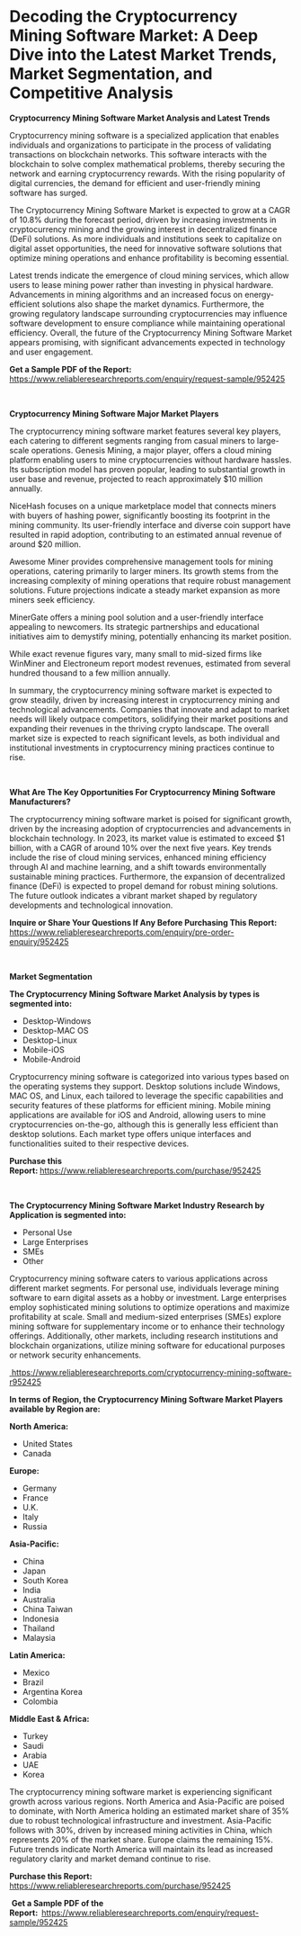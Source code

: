 <p><h1>Decoding the Cryptocurrency Mining Software Market: A Deep Dive into the Latest Market Trends, Market Segmentation, and Competitive Analysis</h1></p><p><strong>Cryptocurrency Mining Software Market Analysis and Latest Trends</strong></p>
<p><p>Cryptocurrency mining software is a specialized application that enables individuals and organizations to participate in the process of validating transactions on blockchain networks. This software interacts with the blockchain to solve complex mathematical problems, thereby securing the network and earning cryptocurrency rewards. With the rising popularity of digital currencies, the demand for efficient and user-friendly mining software has surged.</p><p>The Cryptocurrency Mining Software Market is expected to grow at a CAGR of 10.8% during the forecast period, driven by increasing investments in cryptocurrency mining and the growing interest in decentralized finance (DeFi) solutions. As more individuals and institutions seek to capitalize on digital asset opportunities, the need for innovative software solutions that optimize mining operations and enhance profitability is becoming essential.</p><p>Latest trends indicate the emergence of cloud mining services, which allow users to lease mining power rather than investing in physical hardware. Advancements in mining algorithms and an increased focus on energy-efficient solutions also shape the market dynamics. Furthermore, the growing regulatory landscape surrounding cryptocurrencies may influence software development to ensure compliance while maintaining operational efficiency. Overall, the future of the Cryptocurrency Mining Software Market appears promising, with significant advancements expected in technology and user engagement.</p></p>
<p><strong>Get a Sample PDF of the Report:&nbsp;</strong> <a href="https://www.reliableresearchreports.com/enquiry/request-sample/952425?utm_campaign=3519&utm_medium=2&utm_source=Github&utm_content=ia&utm_term=17042025&utm_id=cryptocurrency-mining-software">https://www.reliableresearchreports.com/enquiry/request-sample/952425</a></p>
<p>&nbsp;</p>
<p><strong>Cryptocurrency Mining Software Major Market Players</strong></p>
<p><p>The cryptocurrency mining software market features several key players, each catering to different segments ranging from casual miners to large-scale operations. Genesis Mining, a major player, offers a cloud mining platform enabling users to mine cryptocurrencies without hardware hassles. Its subscription model has proven popular, leading to substantial growth in user base and revenue, projected to reach approximately $10 million annually.</p><p>NiceHash focuses on a unique marketplace model that connects miners with buyers of hashing power, significantly boosting its footprint in the mining community. Its user-friendly interface and diverse coin support have resulted in rapid adoption, contributing to an estimated annual revenue of around $20 million.</p><p>Awesome Miner provides comprehensive management tools for mining operations, catering primarily to larger miners. Its growth stems from the increasing complexity of mining operations that require robust management solutions. Future projections indicate a steady market expansion as more miners seek efficiency.</p><p>MinerGate offers a mining pool solution and a user-friendly interface appealing to newcomers. Its strategic partnerships and educational initiatives aim to demystify mining, potentially enhancing its market position.</p><p>While exact revenue figures vary, many small to mid-sized firms like WinMiner and Electroneum report modest revenues, estimated from several hundred thousand to a few million annually.</p><p>In summary, the cryptocurrency mining software market is expected to grow steadily, driven by increasing interest in cryptocurrency mining and technological advancements. Companies that innovate and adapt to market needs will likely outpace competitors, solidifying their market positions and expanding their revenues in the thriving crypto landscape. The overall market size is expected to reach significant levels, as both individual and institutional investments in cryptocurrency mining practices continue to rise.</p></p>
<p>&nbsp;</p>
<p><strong>What Are The Key Opportunities For Cryptocurrency Mining Software Manufacturers?</strong></p>
<p><p>The cryptocurrency mining software market is poised for significant growth, driven by the increasing adoption of cryptocurrencies and advancements in blockchain technology. In 2023, its market value is estimated to exceed $1 billion, with a CAGR of around 10% over the next five years. Key trends include the rise of cloud mining services, enhanced mining efficiency through AI and machine learning, and a shift towards environmentally sustainable mining practices. Furthermore, the expansion of decentralized finance (DeFi) is expected to propel demand for robust mining solutions. The future outlook indicates a vibrant market shaped by regulatory developments and technological innovation.</p></p>
<p><strong>Inquire or Share Your Questions If Any Before Purchasing This Report:</strong> <a href="https://www.reliableresearchreports.com/enquiry/pre-order-enquiry/952425?utm_campaign=3519&utm_medium=2&utm_source=Github&utm_content=ia&utm_term=17042025&utm_id=cryptocurrency-mining-software">https://www.reliableresearchreports.com/enquiry/pre-order-enquiry/952425</a></p>
<p>&nbsp;</p>
<p><strong>Market Segmentation</strong></p>
<p><strong>The Cryptocurrency Mining Software Market Analysis by types is segmented into:</strong></p>
<p><ul><li>Desktop-Windows</li><li>Desktop-MAC OS</li><li>Desktop-Linux</li><li>Mobile-iOS</li><li>Mobile-Android</li></ul></p>
<p><p>Cryptocurrency mining software is categorized into various types based on the operating systems they support. Desktop solutions include Windows, MAC OS, and Linux, each tailored to leverage the specific capabilities and security features of these platforms for efficient mining. Mobile mining applications are available for iOS and Android, allowing users to mine cryptocurrencies on-the-go, although this is generally less efficient than desktop solutions. Each market type offers unique interfaces and functionalities suited to their respective devices.</p></p>
<p><strong>Purchase this Report:&nbsp;</strong><a href="https://www.reliableresearchreports.com/purchase/952425?utm_campaign=3519&utm_medium=2&utm_source=Github&utm_content=ia&utm_term=17042025&utm_id=cryptocurrency-mining-software">https://www.reliableresearchreports.com/purchase/952425</a></p>
<p>&nbsp;</p>
<p><strong>The Cryptocurrency Mining Software Market Industry Research by Application is segmented into:</strong></p>
<p><ul><li>Personal Use</li><li>Large Enterprises</li><li>SMEs</li><li>Other</li></ul></p>
<p><p>Cryptocurrency mining software caters to various applications across different market segments. For personal use, individuals leverage mining software to earn digital assets as a hobby or investment. Large enterprises employ sophisticated mining solutions to optimize operations and maximize profitability at scale. Small and medium-sized enterprises (SMEs) explore mining software for supplementary income or to enhance their technology offerings. Additionally, other markets, including research institutions and blockchain organizations, utilize mining software for educational purposes or network security enhancements.</p></p>
<p><a href="https://www.reliableresearchreports.com/cryptocurrency-mining-software-r952425?utm_campaign=3519&utm_medium=2&utm_source=Github&utm_content=ia&utm_term=17042025&utm_id=cryptocurrency-mining-software">&nbsp;https://www.reliableresearchreports.com/cryptocurrency-mining-software-r952425</a></p>
<p><strong>In terms of Region, the Cryptocurrency Mining Software Market Players available by Region are:</strong></p>
<p>
    <p> <strong> North America: </strong>
        <ul>
            <li>United States</li>
            <li>Canada</li>
        </ul>
        </p> 
    <p> <strong> Europe: </strong>
        <ul>
            <li>Germany</li>
            <li>France</li>
            <li>U.K.</li>
            <li>Italy</li>
            <li>Russia</li>
        </ul>
        </p> 
    <p> <strong> Asia-Pacific: </strong>
        <ul>
            <li>China</li>
            <li>Japan</li>
            <li>South Korea</li>
            <li>India</li>
            <li>Australia</li>
            <li>China Taiwan</li>
            <li>Indonesia</li>
            <li>Thailand</li>
            <li>Malaysia</li>
        </ul>
        </p> 
    <p> <strong> Latin America: </strong>
        <ul>
            <li>Mexico</li>
            <li>Brazil</li>
            <li>Argentina Korea</li>
            <li>Colombia</li>
        </ul>
        </p> 
    <p> <strong> Middle East & Africa: </strong>
        <ul>
            <li>Turkey</li>
            <li>Saudi</li>
            <li>Arabia</li>
            <li>UAE</li>
            <li>Korea</li>
        </ul>
    </p>
    </p>
<p><p>The cryptocurrency mining software market is experiencing significant growth across various regions. North America and Asia-Pacific are poised to dominate, with North America holding an estimated market share of 35% due to robust technological infrastructure and investment. Asia-Pacific follows with 30%, driven by increased mining activities in China, which represents 20% of the market share. Europe claims the remaining 15%. Future trends indicate North America will maintain its lead as increased regulatory clarity and market demand continue to rise.</p></p>
<p><strong>Purchase this Report: </strong><a href="https://www.reliableresearchreports.com/purchase/952425?utm_campaign=3519&utm_medium=2&utm_source=Github&utm_content=ia&utm_term=17042025&utm_id=cryptocurrency-mining-software">https://www.reliableresearchreports.com/purchase/952425</a></p>
<p>&nbsp;<strong>Get a Sample PDF of the Report:&nbsp;&nbsp;</strong><a href="https://www.reliableresearchreports.com/enquiry/request-sample/952425?utm_campaign=3519&utm_medium=2&utm_source=Github&utm_content=ia&utm_term=17042025&utm_id=cryptocurrency-mining-software">https://www.reliableresearchreports.com/enquiry/request-sample/952425</a></p>
<p><strong></strong></p>
<p><p></p><p></p><p></p></p>